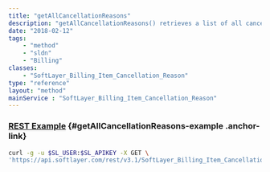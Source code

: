 ```yaml
---
title: "getAllCancellationReasons"
description: "getAllCancellationReasons() retrieves a list of all cancellation reasons that a server/service may be assigned to. "
date: "2018-02-12"
tags:
    - "method"
    - "sldn"
    - "Billing"
classes:
    - "SoftLayer_Billing_Item_Cancellation_Reason"
type: "reference"
layout: "method"
mainService : "SoftLayer_Billing_Item_Cancellation_Reason"
---
```


### [REST Example](#getAllCancellationReasons-example) <a href="/article/rest/"><i class="fas fa-question"></i></a> {#getAllCancellationReasons-example .anchor-link} 
```bash
curl -g -u $SL_USER:$SL_APIKEY -X GET \
'https://api.softlayer.com/rest/v3.1/SoftLayer_Billing_Item_Cancellation_Reason/getAllCancellationReasons'
```
